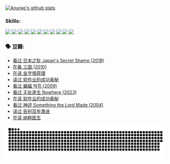 
[![Anurag's github stats](https://github-readme-stats.vercel.app/api?username=w940853815)](https://github.com/anuraghazra/github-readme-stats)

### Skills:

<code><img height="32" src="https://cdn.jsdelivr.net/npm/simple-icons@v5/icons/python.svg"></code>
<code><img height="32" src="https://cdn.jsdelivr.net/npm/simple-icons@v5/icons/javascript.svg"></code>
<code><img height="32" src="https://cdn.jsdelivr.net/npm/simple-icons@v5/icons/django.svg"></code>
<code><img height="32" src="https://cdn.jsdelivr.net/npm/simple-icons@v5/icons/flask.svg"></code>
<code><img height="32" src="https://cdn.jsdelivr.net/npm/simple-icons@v5/icons/vuetify.svg"></code>
<code><img height="32" src="https://cdn.jsdelivr.net/npm/simple-icons@v5/icons/git.svg"></code>
<code><img height="32" src="https://cdn.jsdelivr.net/npm/simple-icons@v5/icons/docker.svg"></code>
<code><img height="32" src="https://cdn.jsdelivr.net/npm/simple-icons@v5/icons/postgresql.svg"></code>
<code><img height="32" src="https://cdn.jsdelivr.net/npm/simple-icons@v5/icons/elasticsearch.svg"></code>
<code><img height="32" src="https://cdn.jsdelivr.net/npm/simple-icons@v5/icons/macos.svg"></code>
<code><img height="32" src="https://cdn.jsdelivr.net/npm/simple-icons@v5/icons/linux.svg"></code>

### 🗣 豆瓣:

<!-- DOUBAN-ACTIVITIES:START -->
- [看过 日本之耻 Japan's Secret Shame‎ (2018)](https://www.douban.com/people/136069238/status/4431579101/?_i=00051156)
- [在看 三国‎ (2010)](https://www.douban.com/people/136069238/status/4430559482/?_i=00051156)
- [在读 金字塔原理](https://www.douban.com/people/136069238/status/4424812753/?_i=00051156)
- [读过 软件业的成功奥秘](https://www.douban.com/people/136069238/status/4424809958/?_i=00051156)
- [看过 蝙蝠 박쥐‎ (2009)](https://www.douban.com/people/136069238/status/4422787315/?_i=00051156)
- [看过 无处逢生 Nowhere‎ (2023)](https://www.douban.com/people/136069238/status/4416454713/?_i=00051156)
- [在读 软件业的成功奥秘](https://www.douban.com/people/136069238/status/4414815312/?_i=00051156)
- [看过 神迹 Something the Lord Made‎ (2004)](https://www.douban.com/people/136069238/status/4409691983/?_i=00051156)
- [读过 告别百年激进](https://www.douban.com/people/136069238/status/4406414036/?_i=00051156)
- [在读 纳粹医生](https://www.douban.com/people/136069238/status/4406413750/?_i=00051156)
<!-- DOUBAN-ACTIVITIES:END -->


![Snake animation](https://raw.githubusercontent.com/w940853815/w940853815/output/github-contribution-grid-snake.svg)

<!--
**w940853815/w940853815** is a ✨ _special_ ✨ repository because its `README.md` (this file) appears on your GitHub profile.

Here are some ideas to get you started:

- 🔭 I’m currently working on ...
- 🌱 I’m currently learning ...
- 👯 I’m looking to collaborate on ...
- 🤔 I’m looking for help with ...
- 💬 Ask me about ...
- 📫 How to reach me: ...
- 😄 Pronouns: ...
- ⚡ Fun fact: ...
-->
